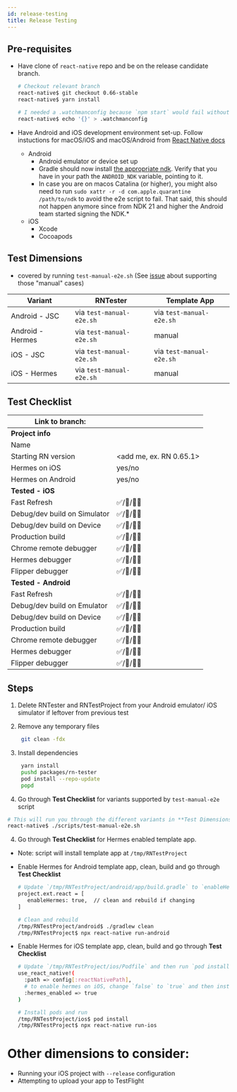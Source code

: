 ```yaml
---
id: release-testing
title: Release Testing
---
```


## Pre-requisites

- Have clone of `react-native` repo and be on the release candidate branch.

  ```bash
  # Checkout relevant branch
  react-native$ git checkout 0.66-stable
  react-native$ yarn install

  # I needed a .watchmanconfig because `npm start` would fail without it.
  react-native$ echo '{}' > .watchmanconfig
  ```

- Have Android and iOS development environment set-up. Follow instuctions for macOS/iOS and macOS/Android from [React Native docs](https://reactnative.dev/docs/environment-setup)
  - Android
    - Android emulator or device set up
    - Gradle should now install [the appropriate ndk](https://github.com/facebook/react-native/blob/31b64c2615f8af547b68aa6ccaaa244b9c5d3932/template/android/build.gradle#L9). Verify that you have in your path the `ANDROID_NDK` variable, pointing to it.
    - In case you are on macos Catalina (or higher), you might also need to run `sudo xattr -r -d com.apple.quarantine /path/to/ndk` to avoid the e2e script to fail. That said, this should not happen anymore since from NDK 21 and higher the Android team started signing the NDK.\*
  - iOS
    - Xcode
    - Cocoapods

## Test Dimensions

- covered by running `test-manual-e2e.sh` (See [issue](https://github.com/facebook/react-native/issues/33015) about supporting those "manual" cases)

| Variant          | RNTester                 | Template App             |
| ---------------- | ------------------------ | ------------------------ |
| Android - JSC    | via `test-manual-e2e.sh` | via `test-manual-e2e.sh` |
| Android - Hermes | via `test-manual-e2e.sh` | manual                   |
| iOS - JSC        | via `test-manual-e2e.sh` | via `test-manual-e2e.sh` |
| iOS - Hermes     | via `test-manual-e2e.sh` | manual                   |

## Test Checklist

| Link to branch:              |                         |
| ---------------------------- | :---------------------- |
| **Project info**             |                         |
| Name                         |                         |
| Starting RN version          | <add me, ex. RN 0.65.1> |
| Hermes on iOS                | yes/no                  |
| Hermes on Android            | yes/no                  |
| **Tested - iOS**             |                         |
| Fast Refresh                 | ✅/🚨/🙅‍♂️                |
| Debug/dev build on Simulator | ✅/🚨/🙅‍♂️                |
| Debug/dev build on Device    | ✅/🚨/🙅‍♂️                |
| Production build             | ✅/🚨/🙅‍♂️                |
| Chrome remote debugger       | ✅/🚨/🙅‍♂️                |
| Hermes debugger              | ✅/🚨/🙅‍♂️                |
| Flipper debugger             | ✅/🚨/🙅‍♂️                |
| **Tested - Android**         |                         |
| Fast Refresh                 | ✅/🚨/🙅‍♂️                |
| Debug/dev build on Emulator  | ✅/🚨/🙅‍♂️                |
| Debug/dev build on Device    | ✅/🚨/🙅‍♂️                |
| Production build             | ✅/🚨/🙅‍♂️                |
| Chrome remote debugger       | ✅/🚨/🙅‍♂️                |
| Hermes debugger              | ✅/🚨/🙅‍♂️                |
| Flipper debugger             | ✅/🚨/🙅‍♂️                |

## Steps

1. Delete RNTester and RNTestProject from your Android emulator/ iOS simulator if leftover from previous test
2. Remove any temporary files

   ```bash
    git clean -fdx
   ```

3. Install dependencies
   ```bash
    yarn install
    pushd packages/rn-tester
    pod install --repo-update
    popd
   ```
4. Go through **Test Checklist** for variants supported by `test-manual-e2e` script

```bash
# This will run you through the different variants in **Test Dimensions** table
react-native$ ./scripts/test-manual-e2e.sh
```

4. Go through **Test Checklist** for Hermes enabled template app.

- Note: script will install template app at `/tmp/RNTestProject`
- Enable Hermes for Android template app, clean, build and go through **Test Checklist**

  ```bash
  # Update `/tmp/RNTestProject/android/app/build.gradle` to `enableHermes`
  project.ext.react = [
     enableHermes: true,  // clean and rebuild if changing
  ]

  # Clean and rebuild
  /tmp/RNTestProject/android$ ./gradlew clean
  /tmp/RNTestProject$ npx react-native run-android
  ```

- Enable Hermes for iOS template app, clean, build and go through **Test Checklist**

  ```bash
  # Update `/tmp/RNTestProject/ios/Podfile` and then run `pod install`
  use_react_native!(
    :path => config[:reactNativePath],
    # to enable hermes on iOS, change `false` to `true` and then install pods
    :hermes_enabled => true
  )

  # Install pods and run
  /tmp/RNTestProject/ios$ pod install
  /tmp/RNTestProject$ npx react-native run-ios
  ```

# Other dimensions to consider:

- Running your iOS project with `--release` configuration
- Attempting to upload your app to TestFlight
